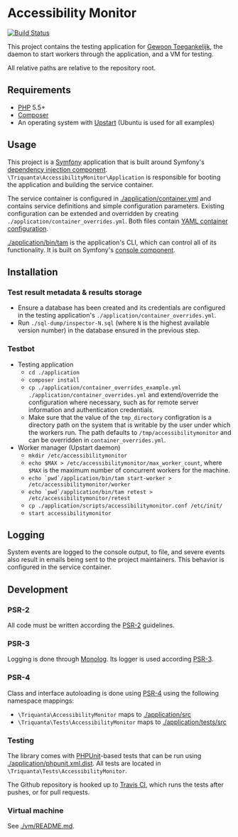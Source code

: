 # Accessibility Monitor

[![Build Status](https://travis-ci.org/KINGgemeenten/accessibilitymonitor.svg?branch=feature/rabbitmq)](https://travis-ci.org/KINGgemeenten/accessibilitymonitor)

This project contains the testing application for 
[Gewoon Toegankelijk](http://gewoontoegankelijk.nl), the daemon to start 
workers through the application, and a VM for testing.

All relative paths are relative to the repository root.

## Requirements
* [PHP](http://php.net) 5.5+
* [Composer](http://getcomposer.org)
* An operating system with [Upstart](http://upstart.ubuntu.com/) (Ubuntu is 
  used for all examples)

## Usage
This project is a [Symfony](http://symfony.com/) application that is built 
around Symfony's
[dependency injection component](http://symfony.com/doc/current/components/dependency_injection/introduction.html).
`\Triquanta\AccessibilityMonitor\Application` is responsible for booting the 
application and building the service container.

The service container is configured in
[./application/container.yml](./application/container.yml) and contains service 
definitions and simple configuration parameters. Existing configuration can be 
extended and overridden by creating `./application/container_overrides.yml`. 
Both files contain 
[YAML container configuration](http://symfony.com/doc/current/components/dependency_injection/introduction.html#setting-up-the-container-with-configuration-files). 

[./application/bin/tam](./application/bin/tam) is the application's CLI, which 
can control all of its functionality. It is built on Symfony's 
[console component](http://symfony.com/doc/current/components/console/introduction.html).

## Installation

### Test result metadata & results storage

* Ensure a database has been created and its credentials are configured in the
  testing application's `./application/container_overrides.yml`.
* Run `./sql-dump/inspector-N.sql` (where `N` is the highest available version
  number) in the database ensured in the previous step.

### Testbot

* Testing application
    * `cd ./application`
    * `composer install`
    * `cp ./application/container_overrides_example.yml ./application/container_overrides.yml` 
      and extend/override the configuration where necessary, such as for remote 
      server information and authentication credentials.
    * Make sure that the value of the `tmp_directory` configration is a 
      directory path on the system that is writable by the user under which the 
      workers run. The path defaults to `/tmp/accessibilitymonitor` and can be 
      overridden in `container_overrides.yml`.
* Worker manager (Upstart daemon)
    * `mkdir /etc/accessibilitymonitor`
    * `echo $MAX > /etc/accessibilitymonitor/max_worker_count`, where `$MAX` is 
      the maximum number of concurrent workers for the machine.
    * `` echo `pwd`/application/bin/tam start-worker > /etc/accessibilitymonitor/worker ``
    * `` echo `pwd`/application/bin/tam retest > /etc/accessibilitymonitor/retest ``
    * `cp ./application/scripts/accessibilitymonitor.conf /etc/init/`
    * `start accessibilitymonitor`

## Logging
System events are logged to the console output, to file, and severe events also 
result in emails being sent to the project maintainers. This behavior is 
configured in the service container.

## Development

### PSR-2
All code must be written according the [PSR-2](http://www.php-fig.org/psr/psr-2/) guidelines.

### PSR-3
Logging is done through [Monolog](https://github.com/Seldaek/monolog). Its logger is used according 
[PSR-3](http://www.php-fig.org/psr/psr-3/).

### PSR-4
Class and interface autoloading is done using
[PSR-4](http://www.php-fig.org/psr/psr-4/) using the following namespace
mappings:

* `\Triquanta\AccessibilityMonitor` maps to [./application/src](./application/src)
* `\Triquanta\Tests\AccessibilityMonitor` maps to [./application/tests/src](./application/tests/src)

### Testing
The library comes with [PHPUnit](https://phpunit.de/)-based tests that can be
run using [./application/phpunit.xml.dist](./application/phpunit.xml.dist). 
All tests are located in `\Triquanta\Tests\AccessibilityMonitor`.

The Github repository is hooked up to [Travis CI](https://travis-ci.org/KINGgemeenten/accessibilitymonitor), which runs 
the tests after pushes, or for pull requests.

### Virtual machine
See [./vm/README.md](./vm/README.md).
